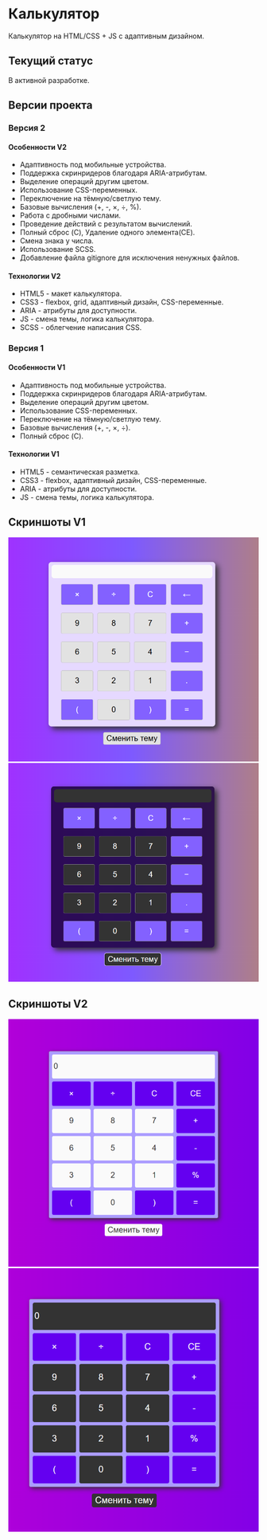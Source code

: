 # Калькулятор

Калькулятор на HTML/CSS + JS с адаптивным дизайном.

## Текущий статус

В активной разработке.

## Версии проекта

### Версия 2

#### Особенности V2

- Адаптивность под мобильные устройства.
- Поддержка скринридеров благодаря ARIA-атрибутам.
- Выделение операций другим цветом.
- Использование CSS-переменных.
- Переключение на тёмную/светлую тему.
- Базовые вычисления (+, -, ×, ÷, %).
- Работа с дробными числами.
- Проведение действий с результатом вычислений.
- Полный сброс (C), Удаление одного элемента(CE).
- Смена знака у числа.
- Использование SCSS.
- Добавление файла gitignore для исключения ненужных файлов.

#### Технологии V2

- HTML5 - макет калькулятора.
- CSS3 - flexbox, grid, адаптивный дизайн, CSS-переменные.
- ARIA - атрибуты для доступности.
- JS - смена темы, логика калькулятора.
- SCSS - облегчение написания CSS.

### Версия 1

#### Особенности V1

- Адаптивность под мобильные устройства.
- Поддержка скринридеров благодаря ARIA-атрибутам.
- Выделение операций другим цветом.
- Использование CSS-переменных.
- Переключение на тёмную/светлую тему.
- Базовые вычисления (+, -, ×, ÷).
- Полный сброс (C).

#### Технологии V1

- HTML5 - семантическая разметка.
- CSS3 - flexbox, адаптивный дизайн, CSS-переменные.
- ARIA - атрибуты для доступности.
- JS - смена темы, логика калькулятора.

## Скриншоты V1

![Светлая тема](screenshots/light-theme.png)
![Тёмная тема](screenshots/dark-theme.png)

## Скриншоты V2

![Светлая тема](screenshots/light-theme-v2.png)
![Тёмная тема](screenshots/dark-theme-v2.png)

